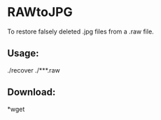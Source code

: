 # RAWtoJPG
To restore falsely deleted .jpg files from a .raw file.

## Usage:
./recover ./***.raw

## Download:
*wget 
